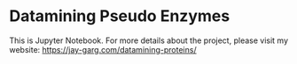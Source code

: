# Datamining Pseudo Enzymes

This is Jupyter Notebook. For more details about the project, please visit my website: https://jay-garg.com/datamining-proteins/
